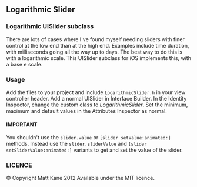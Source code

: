 ## Logarithmic Slider
### Logarithmic UISlider subclass 

There are lots of cases where I've found myself needing sliders with finer control at the low end than at the high end. Examples include time duration, with milliseconds going all the way up to days. The best way to do this is with a logarithmic scale. This UISlider subclass for iOS implements this, with a base e scale.

### Usage

Add the files to your project and include `LogarithmicSlider.h` in your view controller header. Add a normal UISlider in Interface Builder. In the Identity Inspector, change the custom class to _LogarithmicSlider_. Set the minimum, maximum and default values in the Attributes Inspector as normal. 

#### IMPORTANT
You shouldn't use the `slider.value` or `[slider setValue:animated:]` methods. Instead use the `slider.sliderValue` and `[slider setSliderValue:animated:]` variants to get and set the value of the slider. 

### LICENCE
© Copyright Matt Kane 2012
Available under the MIT licence.